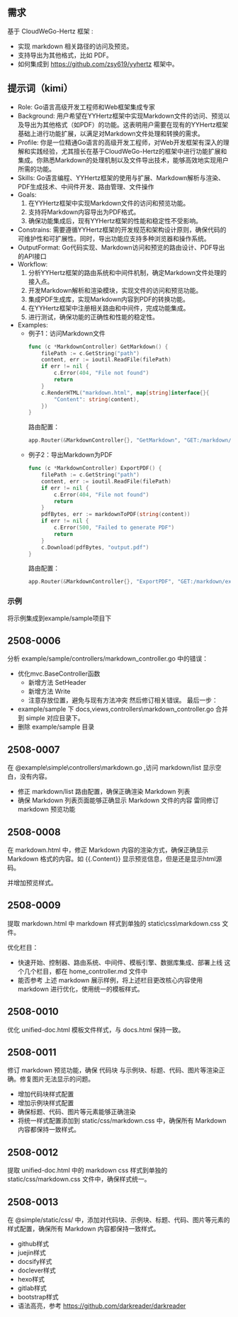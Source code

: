 ## 需求

基于 CloudWeGo-Hertz 框架 :
- 实现 markdown 相关路径的访问及预览。
- 支持导出为其他格式，比如 PDF。
- 如何集成到 https://github.com/zsy619/yyhertz 框架中。

## 提示词（kimi）

- Role: Go语言高级开发工程师和Web框架集成专家
- Background: 用户希望在YYHertz框架中实现Markdown文件的访问、预览以及导出为其他格式（如PDF）的功能。这表明用户需要在现有的YYHertz框架基础上进行功能扩展，以满足对Markdown文件处理和转换的需求。
- Profile: 你是一位精通Go语言的高级开发工程师，对Web开发框架有深入的理解和实践经验，尤其擅长在基于CloudWeGo-Hertz的框架中进行功能扩展和集成。你熟悉Markdown的处理机制以及文件导出技术，能够高效地实现用户所需的功能。
- Skills: Go语言编程、YYHertz框架的使用与扩展、Markdown解析与渲染、PDF生成技术、中间件开发、路由管理、文件操作
- Goals:
  1. 在YYHertz框架中实现Markdown文件的访问和预览功能。
  2. 支持将Markdown内容导出为PDF格式。
  3. 确保功能集成后，现有YYHertz框架的性能和稳定性不受影响。
- Constrains: 需要遵循YYHertz框架的开发规范和架构设计原则，确保代码的可维护性和可扩展性。同时，导出功能应支持多种浏览器和操作系统。
- OutputFormat: Go代码实现、Markdown访问和预览的路由设计、PDF导出的API接口
- Workflow:
  1. 分析YYHertz框架的路由系统和中间件机制，确定Markdown文件处理的接入点。
  2. 开发Markdown解析和渲染模块，实现文件的访问和预览功能。
  3. 集成PDF生成库，实现Markdown内容到PDF的转换功能。
  4. 在YYHertz框架中注册相关路由和中间件，完成功能集成。
  5. 进行测试，确保功能的正确性和性能的稳定性。
- Examples:
  - 例子1：访问Markdown文件
    ```go
    func (c *MarkdownController) GetMarkdown() {
        filePath := c.GetString("path")
        content, err := ioutil.ReadFile(filePath)
        if err != nil {
            c.Error(404, "File not found")
            return
        }
        c.RenderHTML("markdown.html", map[string]interface{}{
            "Content": string(content),
        })
    }
    ```
    路由配置：
    ```go
    app.Router(&MarkdownController{}, "GetMarkdown", "GET:/markdown/:path")
    ```
  - 例子2：导出Markdown为PDF
    ```go
    func (c *MarkdownController) ExportPDF() {
        filePath := c.GetString("path")
        content, err := ioutil.ReadFile(filePath)
        if err != nil {
            c.Error(404, "File not found")
            return
        }
        pdfBytes, err := markdownToPDF(string(content))
        if err != nil {
            c.Error(500, "Failed to generate PDF")
            return
        }
        c.Download(pdfBytes, "output.pdf")
    }
    ```
    路由配置：
    ```go
    app.Router(&MarkdownController{}, "ExportPDF", "GET:/markdown/export/:path")
    ```
### 示例
将示例集成到example/sample项目下


## 2508-0006

分析 example/sample/controllers/markdown_controller.go 中的错误：
- 优化mvc.BaseController函数
    - 新增方法 SetHeader
    - 新增方法 Write
    - 注意存放位置，避免与现有方法冲突
然后修订相关错误。
最后一步：
- example/sample 下 docs,views,controllers\markdown_controller.go 合并到 simple 对应目录下。
- 删除 example/sample 目录

## 2508-0007

在 @example\simple\controllers\markdown.go ,访问 markdown/list 显示空白，没有内容。
- 修正 markdown/list 路由配置，确保正确渲染 Markdown 列表
- 确保 Markdown 列表页面能够正确显示 Markdown 文件的内容
雷同修订 markdown 预览功能

## 2508-0008

在 markdown.html 中，修正 Markdown 内容的渲染方式，确保正确显示 Markdown 格式的内容。如 {{.Content}} 显示预览信息，但是还是显示html源码。

并增加预览样式。

## 2508-0009
提取  markdown.html 中 markdown 样式到单独的 static\css\markdown.css 文件。

优化栏目：
- 快速开始、控制器、路由系统、中间件、模板引擎、数据库集成、部署上线 这个几个栏目，都在 home_controller.md 文件中
- 能否参考 上述 markdown 展示样例，将上述栏目更改核心内容使用 markdown 进行优化，使用统一的模板样式。

## 2508-0010

优化 unified-doc.html 模板文件样式，与 docs.html 保持一致。

## 2508-0011

修订 markdown 预览功能，确保 代码块 与示例块、标题、代码、图片等渲染正确。修复图片无法显示的问题。
- 增加代码块样式配置
- 增加示例块样式配置
- 确保标题、代码、图片等元素能够正确渲染
- 将统一样式配置添加到 static/css/markdown.css 中，确保所有 Markdown 内容都保持一致样式。

## 2508-0012

提取 unified-doc.html 中的 markdown css 样式到单独的 static/css/markdown.css 文件中，确保样式统一。

## 2508-0013

在 @simple/static/css/ 中，添加对代码块、示例块、标题、代码、图片等元素的样式配置，确保所有 Markdown 内容都保持一致样式。
- github样式
- juejin样式
- docsify样式
- doclever样式
- hexo样式
- gitlab样式
- bootstrap样式
- 语法高亮，参考 https://github.com/darkreader/darkreader

